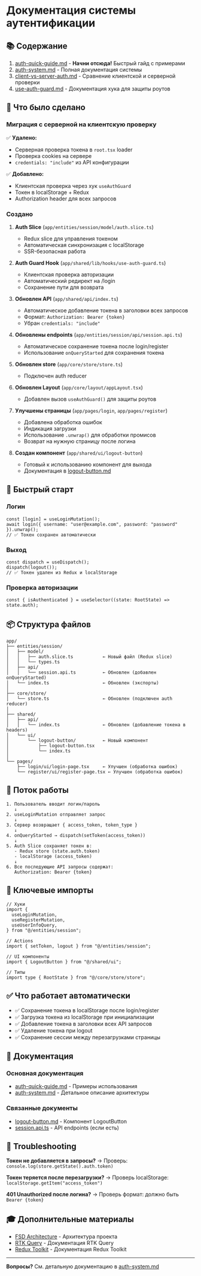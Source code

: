 # Документация системы аутентификации

## 📚 Содержание

1. [auth-quick-guide.md](./auth-quick-guide.md) - **Начни отсюда!** Быстрый гайд с примерами
2. [auth-system.md](./auth-system.md) - Полная документация системы
3. [client-vs-server-auth.md](./client-vs-server-auth.md) - Сравнение клиентской и серверной проверки
4. [use-auth-guard.md](../hooks/use-auth-guard.md) - Документация хука для защиты роутов

## 🎯 Что было сделано

### Миграция с серверной на клиентскую проверку

✅ **Удалено:**

- Серверная проверка токена в `root.tsx` loader
- Проверка cookies на сервере
- `credentials: "include"` из API конфигурации

✅ **Добавлено:**

- Клиентская проверка через хук `useAuthGuard`
- Токен в localStorage + Redux
- Authorization header для всех запросов

### Создано

1. **Auth Slice** (`app/entities/session/model/auth.slice.ts`)
   - Redux slice для управления токеном
   - Автоматическая синхронизация с localStorage
   - SSR-безопасная работа

2. **Auth Guard Hook** (`app/shared/lib/hooks/use-auth-guard.ts`)
   - Клиентская проверка авторизации
   - Автоматический редирект на /login
   - Сохранение пути для возврата

3. **Обновлен API** (`app/shared/api/index.ts`)
   - Автоматическое добавление токена в заголовки всех запросов
   - Формат: `Authorization: Bearer {token}`
   - Убран `credentials: "include"`

4. **Обновлены endpoints** (`app/entities/session/api/session.api.ts`)
   - Автоматическое сохранение токена после login/register
   - Использование `onQueryStarted` для сохранения токена

5. **Обновлен store** (`app/core/store/store.ts`)
   - Подключен auth reducer

6. **Обновлен Layout** (`app/core/layout/appLayout.tsx`)
   - Добавлен вызов `useAuthGuard()` для защиты роутов

7. **Улучшены страницы** (`app/pages/login`, `app/pages/register`)
   - Добавлена обработка ошибок
   - Индикация загрузки
   - Использование `.unwrap()` для обработки промисов
   - Возврат на нужную страницу после логина

8. **Создан компонент** (`app/shared/ui/logout-button`)
   - Готовый к использованию компонент для выхода
   - Документация в [logout-button.md](../ui-components/logout-button.md)

## 🚀 Быстрый старт

### Логин

```tsx
const [login] = useLoginMutation();
await login({ username: "user@example.com", password: "password" }).unwrap();
// ✅ Токен сохранен автоматически
```

### Выход

```tsx
const dispatch = useDispatch();
dispatch(logout());
// ✅ Токен удален из Redux и localStorage
```

### Проверка авторизации

```tsx
const { isAuthenticated } = useSelector((state: RootState) => state.auth);
```

## 📦 Структура файлов

```
app/
├── entities/session/
│   ├── model/
│   │   ├── auth.slice.ts           ← Новый файл (Redux slice)
│   │   └── types.ts
│   ├── api/
│   │   └── session.api.ts          ← Обновлен (добавлен onQueryStarted)
│   └── index.ts                    ← Обновлен (экспорты)
│
├── core/store/
│   └── store.ts                    ← Обновлен (подключен auth reducer)
│
├── shared/
│   ├── api/
│   │   └── index.ts                ← Обновлен (добавление токена в headers)
│   └── ui/
│       └── logout-button/          ← Новый компонент
│           ├── logout-button.tsx
│           └── index.ts
│
└── pages/
    ├── login/ui/login-page.tsx     ← Улучшен (обработка ошибок)
    └── register/ui/register-page.tsx ← Улучшен (обработка ошибок)
```

## 🔄 Поток работы

```
1. Пользователь вводит логин/пароль
   ↓
2. useLoginMutation отправляет запрос
   ↓
3. Сервер возвращает { access_token, token_type }
   ↓
4. onQueryStarted → dispatch(setToken(access_token))
   ↓
5. Auth Slice сохраняет токен в:
   - Redux store (state.auth.token)
   - localStorage (access_token)
   ↓
6. Все последующие API запросы содержат:
   Authorization: Bearer {token}
```

## 🔑 Ключевые импорты

```tsx
// Хуки
import {
  useLoginMutation,
  useRegisterMutation,
  useUserInfoQuery,
} from "@/entities/session";

// Actions
import { setToken, logout } from "@/entities/session";

// UI компоненты
import { LogoutButton } from "@/shared/ui";

// Типы
import type { RootState } from "@/core/store/store";
```

## ✅ Что работает автоматически

- ✅ Сохранение токена в localStorage после login/register
- ✅ Загрузка токена из localStorage при инициализации
- ✅ Добавление токена в заголовки всех API запросов
- ✅ Удаление токена при logout
- ✅ Сохранение сессии между перезагрузками страницы

## 📖 Документация

### Основная документация

- [auth-quick-guide.md](./auth-quick-guide.md) - Примеры использования
- [auth-system.md](./auth-system.md) - Детальное описание архитектуры

### Связанные документы

- [logout-button.md](../ui-components/logout-button.md) - Компонент LogoutButton
- [session.api.ts](../api/session-api.md) - API endpoints (если есть)

## 🐛 Troubleshooting

**Токен не добавляется в запросы?**
→ Проверь: `console.log(store.getState().auth.token)`

**Токен теряется после перезагрузки?**
→ Проверь localStorage: `localStorage.getItem("access_token")`

**401 Unauthorized после логина?**
→ Проверь формат: должно быть `Bearer {token}`

## 🎓 Дополнительные материалы

- [FSD Architecture](../fsd-structure.md) - Архитектура проекта
- [RTK Query](https://redux-toolkit.js.org/rtk-query/overview) - Документация RTK Query
- [Redux Toolkit](https://redux-toolkit.js.org/) - Документация Redux Toolkit

---

**Вопросы?** См. детальную документацию в [auth-system.md](./auth-system.md)
